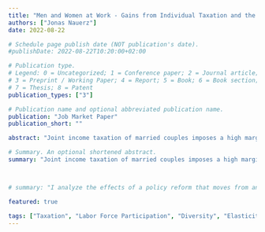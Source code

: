 ```yaml
---
title: "Men and Women at Work - Gains from Individual Taxation and the Macroeconomic Importance of Workforce Diversity"
authors: ["Jonas Nauerz"]
date: 2022-08-22

# Schedule page publish date (NOT publication's date).
#publishDate: 2022-08-22T10:20:00+02:00

# Publication type.
# Legend: 0 = Uncategorized; 1 = Conference paper; 2 = Journal article;
# 3 = Preprint / Working Paper; 4 = Report; 5 = Book; 6 = Book section;
# 7 = Thesis; 8 = Patent
publication_types: ["3"]

# Publication name and optional abbreviated publication name.
publication: "Job Market Paper"
publication_short: ""

abstract: "Joint income taxation of married couples imposes a high marginal tax rate for secondary earners. Moving to individual taxation encourages female labor supply and therefore alters workforce composition. This paper develops a general equilibrium model with heterogeneous agents and family labor supply to characterize the composition channel's quantitative importance. Calibrating the model to Germany, the study quantifies the consequences of abolishing joint taxation. To incorporate workforce diversity, I allow for imperfect substitutability of male and female labor inputs in output production, disciplined by my estimate of the elasticity of 0.7. The complementarities between men and women substantially amplify the positive output effects of the tax reform. Labor force participation of married women rises by 12.6\%, and overall output increases by 6.8\%. Assuming perfect substitution, output rises by half as much because there is no demand response for male labor, and men participate less."

# Summary. An optional shortened abstract.
summary: "Joint income taxation of married couples imposes a high marginal tax rate for secondary earners. Moving to individual taxation encourages female labor supply and therefore alters workforce composition. This paper develops a general equilibrium model with heterogeneous agents and family labor supply to characterize the composition channel's quantitative importance. Calibrating the model to Germany, the study quantifies the consequences of abolishing joint taxation. To incorporate workforce diversity, I allow for imperfect substitutability of male and female labor inputs in output production, disciplined by my estimate of the elasticity of 0.7. The complementarities between men and women substantially amplify the positive output effects of the tax reform. Labor force participation of married women rises by 12.6\%, and overall output increases by 6.8\%. Assuming perfect substitution, output rises by half as much because there is no demand response for male labor, and men participate less."



# summary: "I analyze the effects of a policy reform that moves from an income tax system in which married households are taxed jointly to one in which individuals are the unit of taxation. I consider the possibility of imperfect sustainability of male and female labor inputs in the production process based on empirical evidence I obtained exploiting a natural experiment in the availability of public daycare in Germany."

featured: true

tags: ["Taxation", "Labor Force Participation", "Diversity", "Elasticity of Substitution"]
---
```

